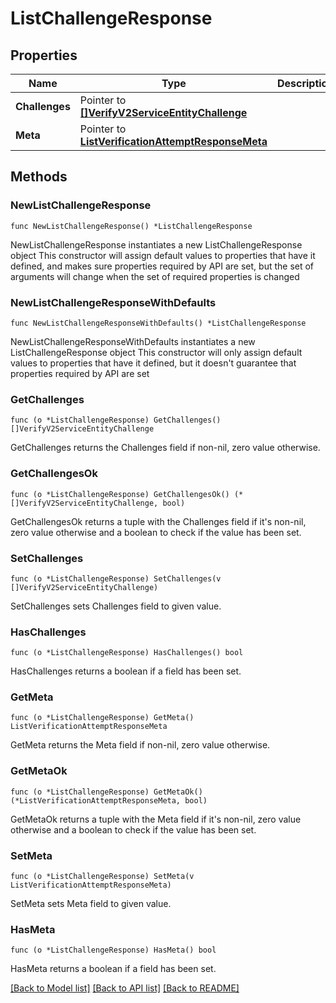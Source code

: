 # ListChallengeResponse

## Properties

Name | Type | Description
------------ | ------------- | -------------
**Challenges** | Pointer to [**[]VerifyV2ServiceEntityChallenge**](VerifyV2ServiceEntityChallenge.md) |  | [optional] 
**Meta** | Pointer to [**ListVerificationAttemptResponseMeta**](ListVerificationAttemptResponse_meta.md) |  | [optional] 

## Methods

### NewListChallengeResponse

`func NewListChallengeResponse() *ListChallengeResponse`

NewListChallengeResponse instantiates a new ListChallengeResponse object
This constructor will assign default values to properties that have it defined,
and makes sure properties required by API are set, but the set of arguments
will change when the set of required properties is changed

### NewListChallengeResponseWithDefaults

`func NewListChallengeResponseWithDefaults() *ListChallengeResponse`

NewListChallengeResponseWithDefaults instantiates a new ListChallengeResponse object
This constructor will only assign default values to properties that have it defined,
but it doesn't guarantee that properties required by API are set

### GetChallenges

`func (o *ListChallengeResponse) GetChallenges() []VerifyV2ServiceEntityChallenge`

GetChallenges returns the Challenges field if non-nil, zero value otherwise.

### GetChallengesOk

`func (o *ListChallengeResponse) GetChallengesOk() (*[]VerifyV2ServiceEntityChallenge, bool)`

GetChallengesOk returns a tuple with the Challenges field if it's non-nil, zero value otherwise
and a boolean to check if the value has been set.

### SetChallenges

`func (o *ListChallengeResponse) SetChallenges(v []VerifyV2ServiceEntityChallenge)`

SetChallenges sets Challenges field to given value.

### HasChallenges

`func (o *ListChallengeResponse) HasChallenges() bool`

HasChallenges returns a boolean if a field has been set.

### GetMeta

`func (o *ListChallengeResponse) GetMeta() ListVerificationAttemptResponseMeta`

GetMeta returns the Meta field if non-nil, zero value otherwise.

### GetMetaOk

`func (o *ListChallengeResponse) GetMetaOk() (*ListVerificationAttemptResponseMeta, bool)`

GetMetaOk returns a tuple with the Meta field if it's non-nil, zero value otherwise
and a boolean to check if the value has been set.

### SetMeta

`func (o *ListChallengeResponse) SetMeta(v ListVerificationAttemptResponseMeta)`

SetMeta sets Meta field to given value.

### HasMeta

`func (o *ListChallengeResponse) HasMeta() bool`

HasMeta returns a boolean if a field has been set.


[[Back to Model list]](../README.md#documentation-for-models) [[Back to API list]](../README.md#documentation-for-api-endpoints) [[Back to README]](../README.md)


